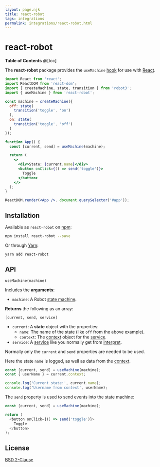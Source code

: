 ```yaml
---
layout: page.njk
title: react-robot
tags: integrations
permalink: integrations/react-robot.html
---
```


# react-robot

__Table of Contents__
@[toc]

The __react-robot__ package provides the `useMachine` [hook](https://reactjs.org/docs/hooks-intro.html) for use with [React](https://reactjs.org/).

```jsx
import React from 'react';
import ReactDOM from 'react-dom';
import { createMachine, state, transition } from 'robot3';
import { useMachine } from 'react-robot';

const machine = createMachine({
  off: state(
    transition('toggle', 'on')
  ),
  on: state(
    transition('toggle', 'off')
  )
});

function App() {
  const [current, send] = useMachine(machine);

  return (
    <>
      <div>State: {current.name}</div>
      <button onClick={() => send('toggle')}>
        Toggle
      </button>
    </>
  );
}

ReactDOM.render(<App />, document.querySelector('#app'));
```

## Installation

Available as `react-robot` on [npm](https://www.npmjs.com/package/react-robot):

```bash
npm install react-robot --save
```

Or through [Yarn](https://yarnpkg.com):

```bash
yarn add react-robot
```

## API

<code class="api-signature">useMachine(machine)</code>

Includes the __arguments__:

* `machine`: A Robot [state machine](../api/createMachine.html).

__Returns__ the following as an array:

`[current, send, service]`

* `current`: A __state__ object with the properties:
  * `name`: The name of the state (like `off` from the above example).
  * `context`: The [context](../api/createMachine.html#context) object for the [service](../api/interpret.html#service).
* `service`: A [service](../api/interpret.html#service) like you normally get from [interpret](../api/interpret.html).

Normally only the `current` and `send` properties are needed to be used.

Here the state `name` is logged, as well as data from the [context](../api/createMachine.html#context).

```js
const [current, send] = useMachine(machine);
const { userName } = current.context;

console.log('Current state:', current.name);
console.log('Username from context', userName);
```

The `send` property is used to send events into the state machine:

```js
const [current, send] = useMachine(machine);

return (
  <button onClick={() => send('toggle')}>
    Toggle
  </button>
);
```

## License

[BSD 2-Clause](https://opensource.org/licenses/BSD-2-Clause)